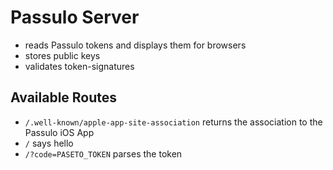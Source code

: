 # Passulo Server

* reads Passulo tokens and displays them for browsers
* stores public keys
* validates token-signatures

## Available Routes

* `/.well-known/apple-app-site-association` returns the association to the Passulo iOS App
* `/` says hello
* `/?code=PASETO_TOKEN` parses the token
